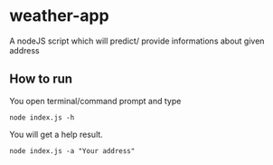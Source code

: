 # weather-app
A nodeJS script which will predict/ provide informations about given address

## How to run
You open terminal/command prompt and type 

``````
node index.js -h
``````
You will get a help result.


`````
node index.js -a "Your address"
`````
